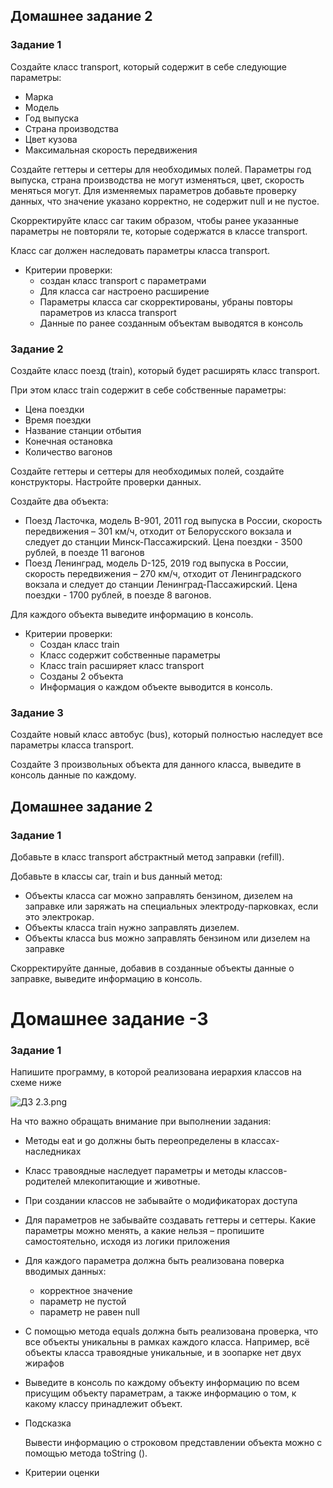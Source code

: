 ## Домашнее задание 2
### Задание 1

Создайте класс transport, который содержит в себе следующие параметры:

- Марка
- Модель
- Год выпуска
- Страна производства
- Цвет кузова
- Максимальная скорость передвижения

Создайте геттеры и сеттеры для необходимых полей. Параметры год выпуска, страна  производства не могут изменяться, цвет, скорость меняться могут. Для изменяемых параметров добавьте проверку данных, что значение указано корректно, не содержит null и не пустое.

Скорректируйте класс car таким образом, чтобы ранее указанные параметры не повторяли те, которые содержатся в классе transport.

Класс car должен наследовать параметры класса transport.

- Критерии проверки:
    - создан класс transport с параметрами
    - Для класса car настроено расширение
    - Параметры класса car скорректированы, убраны повторы параметров из класса transport
    - Данные по ранее созданным объектам выводятся в консоль

### Задание 2

Создайте класс поезд (train), который будет расширять класс transport.

При этом класс train содержит в себе собственные параметры:

- Цена поездки
- Время поездки
- Название станции отбытия
- Конечная остановка
- Количество вагонов

Создайте геттеры и сеттеры для необходимых полей, создайте конструкторы. Настройте проверки данных.

Создайте два объекта:

- Поезд Ласточка, модель B-901, 2011 год выпуска в России, скорость передвижения – 301 км/ч, отходит от Белорусского вокзала и следует до станции Минск-Пассажирский. Цена поездки - 3500 рублей, в поезде 11 вагонов
- Поезд Ленинград, модель D-125, 2019 год выпуска в России, скорость передвижения – 270 км/ч, отходит от Ленинградского вокзала и следует до станции Ленинград-Пассажирский. Цена поездки - 1700 рублей, в поезде 8 вагонов.

Для каждого объекта выведите информацию в консоль.

- Критерии проверки:
    - Создан класс train
    - Класс содержит собственные параметры
    - Класс train расширяет класс transport
    - Созданы 2 объекта
    - Информация о каждом объекте выводится в консоль.

### Задание 3

Создайте новый класс автобус (bus), который полностью наследует все параметры класса transport.

Создайте 3 произвольных объекта для данного класса, выведите в консоль данные по каждому.
## Домашнее задание 2
### Задание 1

Добавьте в класс transport абстрактный метод заправки (refill).

Добавьте в классы car, train и bus данный метод:

- Объекты класса car можно заправлять бензином, дизелем на заправке или заряжать на специальных электроду-парковках, если это электрокар.
- Объекты класса train нужно заправлять дизелем.
- Объекты класса bus можно заправлять бензином или дизелем на заправке

Скорректируйте данные, добавив в созданные объекты данные о заправке, выведите информацию в консоль.
# Домашнее задание -3

### Задание 1

Напишите программу, в которой реализована иерархия классов на схеме ниже

![ДЗ 2.3.png](https://s3-us-west-2.amazonaws.com/secure.notion-static.com/8975d625-848d-43f5-8a6e-2e5d5579d821/%D0%94%D0%97_2.3.png)

На что важно обращать внимание при выполнении задания:

- Методы eat и go должны быть переопределены в классах-наследниках
- Класс травоядные наследует параметры и методы классов-родителей млекопитающие и животные.
- При создании классов не забывайте о модификаторах доступа
- Для параметров не забывайте создавать геттеры и сеттеры. Какие параметры можно менять, а какие нельзя – пропишите самостоятельно, исходя из логики приложения
- Для каждого параметра должна быть реализована поверка вводимых данных:
    - корректное значение
    - параметр не пустой
    - параметр не равен null
- С помощью метода equals должна быть реализована проверка, что все объекты уникальны в рамках каждого класса. Например, всё объекты класса травоядные уникальные, и в зоопарке нет двух жирафов
- Выведите в консоль по каждому объекту информацию по всем присущим объекту параметрам, а также информацию о том, к какому классу принадлежит объект.
- Подсказка

  Вывести информацию о строковом представлении объекта можно с помощью метода toString ().

- Критерии оценки